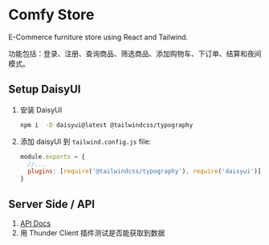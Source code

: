 # Comfy Store

E-Commerce furniture store using React and Tailwind.

功能包括：登录、注册、查询商品、筛选商品、添加购物车、下订单、结算和夜间模式。

## Setup DaisyUI

1. 安装 DaisyUI
    ```sh
    npm i  -D daisyui@latest @tailwindcss/typography
    ```
2. 添加 daisyUI 到 `tailwind.config.js` file:
    ```cjs
    module.exports = {
      //...
      plugins: [require('@tailwindcss/typography'), require('daisyui')],
    }
    ```

## Server Side / API

1. [API Docs](https://documenter.getpostman.com/view/18152321/2s9Xy5KpTi)
2. 用 Thunder Client 插件测试是否能获取到数据